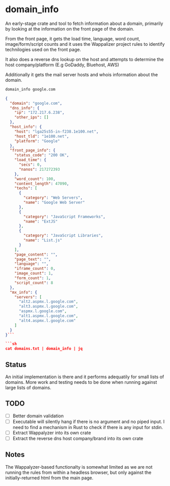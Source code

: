 
# domain_info

An early-stage crate and tool to fetch information about a domain, primarily by looking at the information on the front page of the domain.

From the front page, it gets the load time, language, word count, image/form/script counts and it uses the Wappalizer project rules to identify technilogies used on the front page.

It also does a reverse dns lookup on the host and attempts to determine the host company/platform (E.g GoDaddy, Bluehost, AWS)

Additionally it gets the mail server hosts and whois information about the domain.

```sh
domain_info google.com
```

```json
{
  "domain": "google.com",
  "dns_info": {
    "ip": "172.217.6.238",
    "other_ips": []
  },
  "host_info": {
    "host": "lga25s55-in-f238.1e100.net",
    "host_tld": "1e100.net",
    "platform": "Google"
  },
  "front_page_info": {
    "status_code": "200 OK",
    "load_time": {
      "secs": 0,
      "nanos": 217272393
    },
    "word_count": 100,
    "content_length": 47090,
    "techs": [
      {
        "category": "Web Servers",
        "name": "Google Web Server"
      },
      {
        "category": "JavaScript Frameworks",
        "name": "ExtJS"
      },
      {
        "category": "JavaScript Libraries",
        "name": "List.js"
      }
    ],
    "page_content": "",
    "page_text": "",
    "language": "",
    "iframe_count": 0,
    "image_count": 1,
    "form_count": 1,
    "script_count": 8
  },
  "mx_info": {
    "servers": [
      "alt2.aspmx.l.google.com",
      "alt3.aspmx.l.google.com",
      "aspmx.l.google.com",
      "alt1.aspmx.l.google.com",
      "alt4.aspmx.l.google.com"
    ]
  }
}```

```sh
cat domains.txt | domain_info | jq
```

## Status
An initial implementation is there and it performs adequatily for small lists of domains.  More work and testing needs to be done when running against large lists of domains.


## TODO
- [ ] Better domain validation
- [ ] Executable will silently hang if there is no argument and no piped input.  I need to find a mechanism in Rust to check if there is any input for stdin.
- [ ] Extract Wappalyzer into its own crate
- [ ] Extract the reverse dns host company/brand into its own crate

## Notes

The Wappalyzer-based functionalty is somewhat limited as we are not running the rules from within a headless browser, but only against the initially-returned html from the main page.
